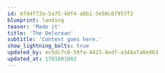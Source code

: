 ```yaml
---
id: 6fd4f73a-5a75-4df4-a8b1-3e50c6f957f3
blueprint: landing
teaser: 'Made it'
title: 'The Delorean'
subtitle: 'Content goes here.'
show_lightning_bolts: true
updated_by: ec5dc7c0-50fa-4423-8edf-a348afa0e863
updated_at: 1701801083
---
```

